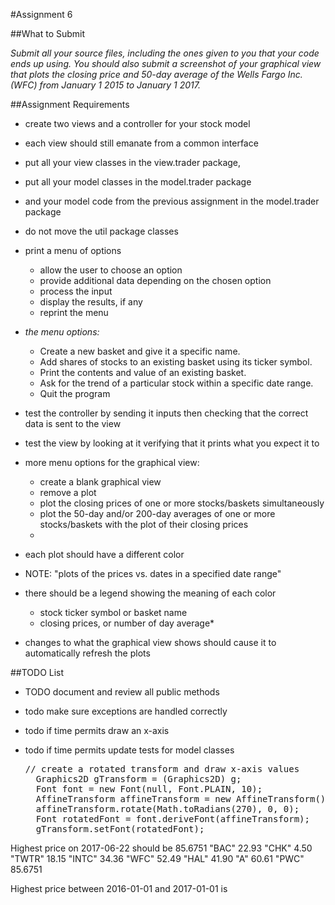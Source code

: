 #Assignment 6

##What to Submit

_Submit all your source files, including the ones given to you that your code ends up using. You should also submit a screenshot of your graphical view that plots the closing price and 50-day average of the Wells Fargo Inc. (WFC) from January 1 2015 to January 1 2017._

##Assignment Requirements
* create two views and a controller for your stock model
* each view should still emanate from a common interface
* put all your view classes in the view.trader package,
* put all your model classes in the model.trader package
* and your model code from the previous assignment in the model.trader package
* do not move the util package classes

* print a menu of options
    * allow the user to choose an option
    * provide additional data depending on the chosen option
    * process the input
    * display the results, if any
    * reprint the menu

* *the menu options:*
    * Create a new basket and give it a specific name.
    * Add shares of stocks to an existing basket using its ticker symbol.
    * Print the contents and value of an existing basket.
    * Ask for the trend of a particular stock within a specific date range.
    * Quit the program

* test the controller by sending it inputs then checking that the correct data is sent to the view
* test the view by looking at it verifying that it prints what you expect it to

* more menu options for the graphical view:
    * create a blank graphical view
    * remove a plot
    * plot the closing prices of one or more stocks/baskets simultaneously
    * plot the 50-day and/or 200-day averages of one or more stocks/baskets with the plot of their closing prices
    *

* each plot should have a different color
* NOTE: &quot;plots of the prices vs. dates in a specified date range&quot;
* there should be a legend showing the meaning of each color
    * stock ticker symbol or basket name
    * closing prices, or number of day average*
* changes to what the graphical view shows should cause it to automatically refresh the plots

##TODO List
* TODO document and review all public methods
* todo make sure exceptions are handled correctly
* todo if time permits draw an x-axis
* todo if time permits update tests for model classes

    <pre>// create a rotated transform and draw x-axis values
    Graphics2D gTransform = (Graphics2D) g;
    Font font = new Font(null, Font.PLAIN, 10);
    AffineTransform affineTransform = new AffineTransform();
    affineTransform.rotate(Math.toRadians(270), 0, 0);
    Font rotatedFont = font.deriveFont(affineTransform);
    gTransform.setFont(rotatedFont);</pre>

Highest price on 2017-06-22 should be 85.6751
"BAC" 22.93
"CHK"  4.50
"TWTR" 18.15
"INTC" 34.36
"WFC" 52.49
"HAL" 41.90
"A" 60.61
"PWC" 85.6751

Highest price between 2016-01-01 and 2017-01-01 is
